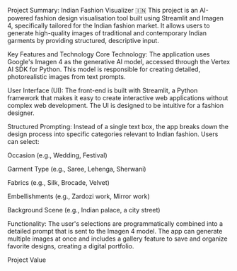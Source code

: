 Project Summary: Indian Fashion Visualizer 🇮🇳
This project is an AI-powered fashion design visualisation tool built using Streamlit and Imagen 4, specifically tailored for the Indian fashion market. It allows users to generate high-quality images of traditional and contemporary Indian garments by providing structured, descriptive input.

Key Features and Technology
Core Technology: The application uses Google's Imagen 4 as the generative AI model, accessed through the Vertex AI SDK for Python. This model is responsible for creating detailed, photorealistic images from text prompts.

User Interface (UI): The front-end is built with Streamlit, a Python framework that makes it easy to create interactive web applications without complex web development. The UI is designed to be intuitive for a fashion designer.

Structured Prompting: Instead of a single text box, the app breaks down the design process into specific categories relevant to Indian fashion. Users can select:

Occasion (e.g., Wedding, Festival)

Garment Type (e.g., Saree, Lehenga, Sherwani)

Fabrics (e.g., Silk, Brocade, Velvet)

Embellishments (e.g., Zardozi work, Mirror work)

Background Scene (e.g., Indian palace, a city street)

Functionality: The user's selections are programmatically combined into a detailed prompt that is sent to the Imagen 4 model. The app can generate multiple images at once and includes a gallery feature to save and organize favorite designs, creating a digital portfolio.

Project Value
